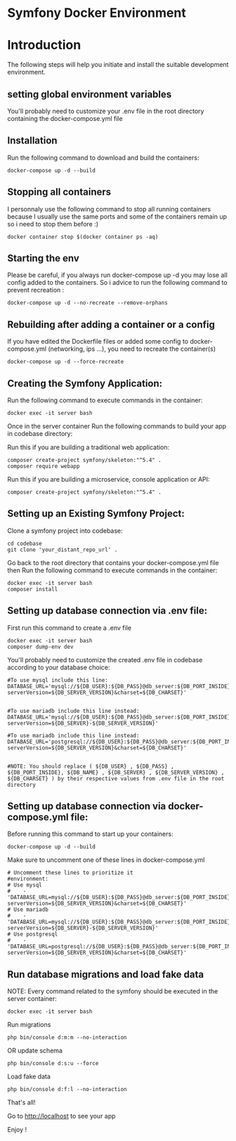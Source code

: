 # Symfony Docker Environment

# Introduction

The following steps will help you initiate and install the suitable development environment.

## setting global environment variables

You'll probably need to customize your .env file in the root directory containing the docker-compose.yml file

## Installation
Run the following command to download and build the containers: 
```
docker-compose up -d --build
```
## Stopping all containers
I personnaly use the following command to stop all running containers because I usually use the same ports and some of the containers remain up so i need to stop them before :)
```
docker container stop $(docker container ps -aq)
```
## Starting the env
Please be careful, if you always run docker-compose up -d you may lose all config added to the containers. So i advice to run the following command to prevent recreation : 
```
docker-compose up -d --no-recreate --remove-orphans
```
## Rebuilding after adding a container or a config
If you have edited  the Dockerfile files or  added some config  to docker-compose.yml (networking, ips ...), you need to recreate the container(s)

```
docker-compose up -d --force-recreate
```

## Creating the Symfony Application:
Run the following command to execute commands in the container: 
```
docker exec -it server bash
```
Once in the server container Run the following commands to build your app in codebase directory: 

Run this if you are building a traditional web application:
```
composer create-project symfony/skeleton:"^5.4" .
composer require webapp
```
Run this if you are building a microservice, console application or API:
```
composer create-project symfony/skeleton:"^5.4" .
```

## Setting up an Existing Symfony Project:
Clone a symfony project into codebase:
```
cd codebase
git clone 'your_distant_repo_url' .
```

Go back to the root directory that contains your docker-compose.yml file then Run the following command to execute commands in the container: 
```
docker exec -it server bash
composer install
```

## Setting up database connection via .env file:

First run this command to create a .env file

```
docker exec -it server bash
composer dump-env dev
```
You'll probably need to customize the created .env file in codebase according to your database choice:

```
#To use mysql include this line:
DATABASE_URL='mysql://${DB_USER}:${DB_PASS}@db_server:${DB_PORT_INSIDE}/${DB_NAME}?serverVersion=${DB_SERVER_VERSION}&charset=${DB_CHARSET}'


#To use mariadb include this line instead:
DATABASE_URL='mysql://${DB_USER}:${DB_PASS}@db_server:${DB_PORT_INSIDE}/${DB_NAME}?serverVersion=${DB_SERVER}-${DB_SERVER_VERSION}'

#To use mariadb include this line instead:
DATABASE_URL='postgresql://${DB_USER}:${DB_PASS}@db_server:${DB_PORT_INSIDE}/${DB_NAME}?serverVersion=${DB_SERVER_VERSION}&charset=${DB_CHARSET}'


#NOTE: You should replace ( ${DB_USER} , ${DB_PASS} , ${DB_PORT_INSIDE}, ${DB_NAME} , ${DB_SERVER} , ${DB_SERVER_VERSION} , ${DB_CHARSET} ) by their respective values from .env file in the root directory

```
## Setting up database connection via docker-compose.yml file:
Before running this command to start up your containers:
```
docker-compose up -d --build
```
Make sure to uncomment one of these lines in docker-compose.yml
```
# Uncomment these lines to prioritize it
#environment:
# Use mysql
#    - 'DATABASE_URL=mysql://${DB_USER}:${DB_PASS}@db_server:${DB_PORT_INSIDE}/${DB_NAME}?serverVersion=${DB_SERVER_VERSION}&charset=${DB_CHARSET}'
# Use mariadb
#    - 'DATABASE_URL=mysql://${DB_USER}:${DB_PASS}@db_server:${DB_PORT_INSIDE}/${DB_NAME}?serverVersion=${DB_SERVER}-${DB_SERVER_VERSION}'
# Use postgresql
#    - 'DATABASE_URL=postgresql://${DB_USER}:${DB_PASS}@db_server:${DB_PORT_INSIDE}/${DB_NAME}?serverVersion=${DB_SERVER_VERSION}&charset=${DB_CHARSET}'
```

## Run database migrations and load fake data

NOTE: Every command related to the symfony should be executed in the server container: 
```
docker exec -it server bash
```
Run migrations
```
php bin/console d:m:m --no-interaction 
```
OR update schema
```
php bin/console d:s:u --force
```
Load fake data
```
php bin/console d:f:l --no-interaction
```

That's all! 

Go to [http://localhost](http://localhost) to see your app

Enjoy !